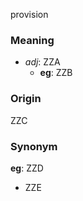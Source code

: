 provision
### Meaning
+ _adj_: ZZA
    + __eg__: ZZB

### Origin

ZZC

### Synonym

__eg__: ZZD

+ ZZE


